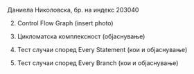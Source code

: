 Даниела Николовска, бр. на индекс 203040

2. Control Flow Graph
(insert photo)

3. Цикломатска комплексност 
(објаснување)

4. Тест случаи според Every Statement
(кои и објаснување)
5. Тест случаи според Every Branch 
(кои и објаснување)

